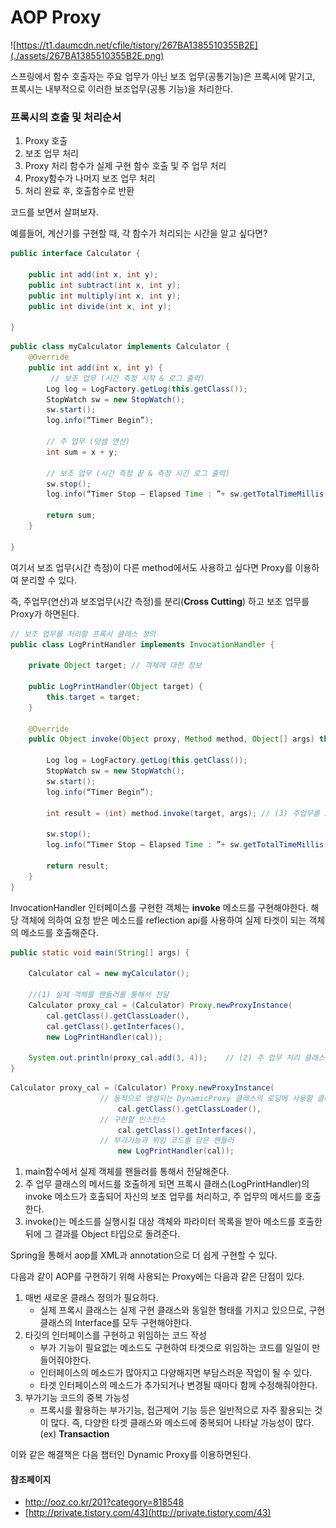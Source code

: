 # AOP Proxy

![https://t1.daumcdn.net/cfile/tistory/267BA1385510355B2E](./assets/267BA1385510355B2E.png)

스프링에서 함수 호출자는 주요 업무가 아닌 보조 업무(공통기능)은 프록시에 맡기고, 프록시는 내부적으로 이러한 보조업무(공통 기능)을 처리한다.

### 프록시의 호출 및 처리순서

1. Proxy 호출
2. 보조 업무 처리
3. Proxy 처리 함수가 실제 구현 함수 호출 및 주 업무 처리
4. Proxy함수가 나머지 보조 업무 처리
5. 처리 완료 후, 호출함수로 반환



코드를 보면서 살펴보자.

예를들어, 계산기를 구현할 때, 각 함수가 처리되는 시간을 알고 싶다면?

```java
public interface Calculator {

    public int add(int x, int y);
    public int subtract(int x, int y);
    public int multiply(int x, int y);
    public int divide(int x, int y);

}
```

```java
public class myCalculator implements Calculator {
    @Override
    public int add(int x, int y) {
         // 보조 업무 (시간 측정 시작 & 로그 출력)
        Log log = LogFactory.getLog(this.getClass());
        StopWatch sw = new StopWatch();
        sw.start();
        log.info(“Timer Begin”);

        // 주 업무 (덧셈 연산)
		int sum = x + y; 

        // 보조 업무 (시간 측정 끝 & 측정 시간 로그 출력)
        sw.stop();
        log.info(“Timer Stop – Elapsed Time : ”+ sw.getTotalTimeMillis());

        return sum;
    }

}
```

여기서 보조 업무(시간 측정)이 다른 method에서도 사용하고 싶다면 Proxy를 이용하여 분리할 수 있다.

즉, 주업무(연산)과 보조업무(시간 측정)를 분리(**Cross Cutting**) 하고 보조 업무를 Proxy가 하면된다.

```java
// 보조 업무를 처리할 프록시 클래스 정의
public class LogPrintHandler implements InvocationHandler { 

    private Object target; // 객체에 대한 정보
    
    public LogPrintHandler(Object target) {
        this.target = target;
    }
    
    @Override
    public Object invoke(Object proxy, Method method, Object[] args) throws Throwable   {

        Log log = LogFactory.getLog(this.getClass());
        StopWatch sw = new StopWatch();
        sw.start();
        log.info(“Timer Begin”);

        int result = (int) method.invoke(target, args); // (3) 주업무를 invoke 함수를 통해 호출

        sw.stop();
        log.info(“Timer Stop – Elapsed Time : ”+ sw.getTotalTimeMillis());

        return result;
	}
}
```

InvocationHandler 인터페이스를 구현한 객체는 **invoke** 메소드를 구현해야한다. 해당 객체에 의하여 요청 받은 메소드를 reflection api를 사용하여 실제 타겟이 되는 객체의 메소드를 호출해준다.

```java
public static void main(String[] args) {

    Calculator cal = new myCalculator();

    //(1) 실제 객체를 핸들러를 통해서 전달
    Calculator proxy_cal = (Calculator) Proxy.newProxyInstance( 
        cal.getClass().getClassLoader(),
        cal.getClass().getInterfaces(), 
        new LogPrintHandler(cal));

    System.out.println(proxy_cal.add(3, 4));    // (2) 주 업무 처리 클래스의 add 메서드를 호출
}
```

```java
Calculator proxy_cal = (Calculator) Proxy.newProxyInstance( 
				    // 동적으로 생성되는 DynamicProxy 클래스의 로딩에 사용할 클래스 로더
				        cal.getClass().getClassLoader(),
    				// 구현할 인스턴스
				        cal.getClass().getInterfaces(), 
    				// 부가기능과 위임 코드를 담은 핸들러
				        new LogPrintHandler(cal));
```

1.  main함수에서 실제 객체를 핸들러를 통해서 전달해준다.
2. 주 업무 클래스의 메서드를 호출하게 되면 프록시 클래스(LogPrintHandler)의 invoke 메소드가 호출되어 자신의 보조 업무를 처리하고, 주 업무의 메서드를 호출한다.
3. invoke()는 메소드를 실행시킬 대상 객체와 파라미터 목록을 받아 메소드를 호출한 뒤에 그 결과를 Object 타입으로 돌려준다.

Spring을 통해서 aop를 XML과 annotation으로 더 쉽게 구현할 수 있다.



다음과 같이 AOP를 구현하기 위해 사용되는 Proxy에는 다음과 같은 단점이 있다.

1. 매번 새로운 클래스 정의가 필요하다.
   - 실제 프록시 클래스는 실제 구현 클래스와 동일한 형태를 가지고 있으므로, 구현 클래스의 Interface를 모두 구현해야한다.
2. 타깃의 인터페이스를 구현하고 위임하는 코드 작성
   - 부가 기능이 필요없는 메소드도 구현하여 타겟으로 위임하는 코드를 일일이 만들어줘야한다.
   - 인터페이스의 메소드가 많아지고 다양해지면 부담스러운 작업이 될 수 있다.
   - 타겟 인터페이스의 메소드가 추가되거나 변경될 때마다 함께 수정해줘야한다.
3. 부가기능 코드의 중복 가능성
   - 프록시를 활용하는 부가기능, 접근제어 기능 등은 일반적으로 자주 활용되는 것이 많다. 즉, 다양한 타겟 클래스와 메소드에 중복되어 나타날 가능성이 많다.(ex) **Transaction**

이와 같은 해결책은 다음 챕터인 Dynamic Proxy를 이용하면된다.

#### 참조페이지

- [http://ooz.co.kr/201?category=818548 ](http://ooz.co.kr/201?category=818548 )
- [http://private.tistory.com/43](http://private.tistory.com/43)

